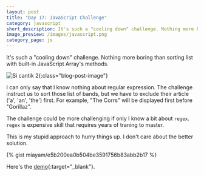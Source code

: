 ```yaml
---
layout: post
title: "Day 17: JavaScript Challenge"
category: javascript
short_description: It's such a "cooling down" challenge. Nothing more boring than sorting list using built-in JavaScript Array's methods.
image_preview: /images/javascript.png
category_page: js
---
```


It's such a "cooling down" challenge. Nothing more boring than sorting list with built-in JavaScript Array's methods.

![Si cantik 2](https://i.imgur.com/9MM4dM0.jpg){:class="blog-post-image"}

I can only say that I know nothing about regular expression. The challenge instruct us to sort those list of bands, but we
have to exclude their article ('a', 'an', 'the') first. For example, "The Corrs" will be displayed first before "Gorillaz".

The challenge could be more challenging if only I know a bit about `regex`. `regex` is expensive skill that
requires years of traning to master.

This is my stupid approach to hurry things up. I don't care about the better solution.

{% gist miayam/e5b200ea0b504be3591756b83abb2b17 %}

Here's the [demo](/demo_day17){:target="_blank"}.

